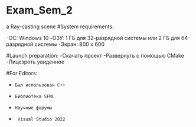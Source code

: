 # Exam_Sem_2
a Ray-casting scene
#System requirements:

 -OC: Windows 10
 -ОЗУ: 1 ГБ для 32-разрядной системы или 2 ГБ для 64-разрядной системы
 -Экран: 800 x 600

#Launch preparation:
-Скачать проект
-Развернуть с помощью CMake
-Лицезреть увиденное

#For Editors:
-     Был использован C++
-     Библиотека SFML
 -     Научные форумы
-      Visual Studio 2022
